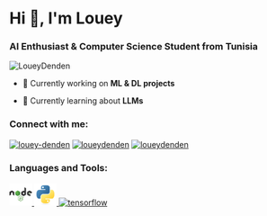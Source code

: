 <h1 align="left">Hi 👋, I'm Louey</h1>
<h3 align="left">AI Enthusiast & Computer Science Student from Tunisia</h3>

<p align="left"> <img src="https://komarev.com/ghpvc/?username=LoueyDenden&label=Profile%20views&color=0e75b6&style=flat" alt="LoueyDenden" /> </p>

- 🔭 Currently working on **ML & DL projects**

- 🌱 Currently learning about **LLMs**

<h3 align="left">Connect with me:</h3>
<p align="left">
<a href="https://linkedin.com/in/louey-denden" target="blank"><img align="center" src="https://raw.githubusercontent.com/rahuldkjain/github-profile-readme-generator/master/src/images/icons/Social/linked-in-alt.svg" alt="louey-denden" height="30" width="40" /></a>
<a href="https://kaggle.com/loueydenden" target="blank"><img align="center" src="https://raw.githubusercontent.com/rahuldkjain/github-profile-readme-generator/master/src/images/icons/Social/kaggle.svg" alt="loueydenden" height="30" width="40" /></a>
<a href="https://codeforces.com/profile/loueydenden" target="blank"><img align="center" src="https://raw.githubusercontent.com/rahuldkjain/github-profile-readme-generator/master/src/images/icons/Social/codeforces.svg" alt="loueydenden" height="30" width="40" /></a>
</p>

<h3 align="left">Languages and Tools:</h3>
<p align="left"> <a href="https://nodejs.org" target="_blank" rel="noreferrer"> <img src="https://raw.githubusercontent.com/devicons/devicon/master/icons/nodejs/nodejs-original-wordmark.svg" alt="nodejs" width="40" height="40"/> </a> <a href="https://www.python.org" target="_blank" rel="noreferrer"> <img src="https://raw.githubusercontent.com/devicons/devicon/master/icons/python/python-original.svg" alt="python" width="40" height="40"/> </a> <a href="https://www.tensorflow.org" target="_blank" rel="noreferrer"> <img src="https://www.vectorlogo.zone/logos/tensorflow/tensorflow-icon.svg" alt="tensorflow" width="40" height="40"/> </a> </p>
